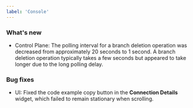 ```yaml
---
label: 'Console'
---
```


### What's new

- Control Plane: The polling interval for a branch deletion operation was decreased from approximately 20 seconds to 1 second. A branch deletion operation typically takes a few seconds but appeared to take longer due to the long polling delay.

### Bug fixes

- UI: Fixed the code example copy button in the **Connection Details** widget, which failed to remain stationary when scrolling.
